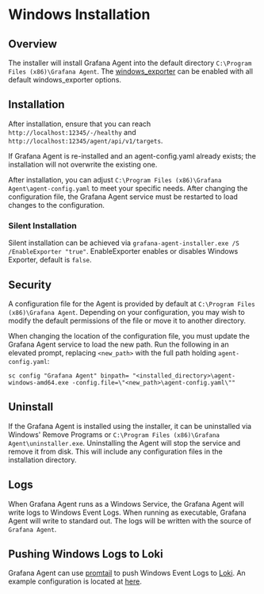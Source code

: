 # Windows Installation

## Overview

The installer will install Grafana Agent into the default directory `C:\Program Files (x86)\Grafana Agent`. The [windows_exporter](https://github.com/grafana/windows_exporter) can be enabled with all default windows_exporter options. 

## Installation

After installation, ensure that you can reach `http://localhost:12345/-/healthy` and `http://localhost:12345/agent/api/v1/targets`. 

If Grafana Agent is re-installed and an agent-config.yaml already exists; the installation will not overwrite the existing one.

After installation, you can adjust `C:\Program Files (x86)\Grafana Agent\agent-config.yaml` to meet your specific needs. After changing the configuration file, the Grafana Agent service must be restarted to load changes to the configuration.

### Silent Installation

Silent installation can be achieved via  `grafana-agent-installer.exe /S  /EnableExporter "true"`. EnableExporter enables or disables Windows Exporter, default is `false`.

## Security

A configuration file for the Agent is provided by default at `C:\Program Files (x86)\Grafana Agent`. Depending on your configuration, you may wish to modify the default permissions of the file or move it to another directory. 

When changing the location of the configuration file, you must update the Grafana Agent service to load the new path. Run the following in an elevated prompt, replacing `<new_path>` with the full path holding `agent-config.yaml`:

```
sc config "Grafana Agent" binpath= "<installed_directory>\agent-windows-amd64.exe -config.file=\"<new_path>\agent-config.yaml\""
```

## Uninstall

If the Grafana Agent is installed using the installer, it can be uninstalled via Windows' Remove Programs or `C:\Program Files (x86)\Grafana Agent\uninstaller.exe`. Uninstalling the Agent will stop the service and remove it from disk. This will include any configuration files in the installation directory. 

## Logs

When Grafana Agent runs as a Windows Service, the Grafana Agent will write logs to Windows Event Logs. When running as executable, Grafana Agent will write to standard out. The logs will be written with the source of `Grafana Agent`.

## Pushing Windows Logs to Loki

Grafana Agent can use [promtail](https://grafana.com/docs/loki/latest/clients/promtail/) to push Windows Event Logs to [Loki](https://github.com/grafana/loki). An example configuration is located at [here](../example/windows/agent_config_promtail.yaml).